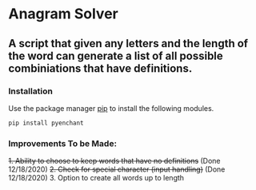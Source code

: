 # Anagram Solver
## A script that given any letters and the length of the word can generate a list of all possible combiniations that have definitions.

### Installation
Use the package manager [pip](https://pip.pypa.io/en/stable/) to install the following modules.

```bash
pip install pyenchant
```

### Improvements To be Made:

~~1. Ability to choose to keep words that have no definitions~~ (Done 12/18/2020)
~~2. Check for special character (input handling)~~ (Done 12/18/2020)
3. Option to create all words up to length
